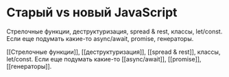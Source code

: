 # Старый vs новый JavaScript

Стрелочные функции, деструктуризация, spread & rest, классы, let/const. 
Если еще подумать какие-то async/await, promise, генераторы.

[[Стрелочные функции]],  [[деструктуризация]], [[spread & rest]], классы, let/const. 
Если еще подумать какие-то [[async/await]], [[promise]], [[генераторы]].